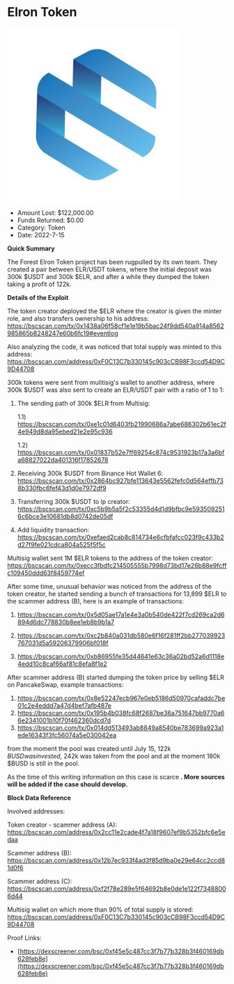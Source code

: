 # Elron Token
![Elron Token](/rektimages/Elron-Token.png)
- Amount Lost: $122,000.00
- Funds Returned: $0.00
- Category: Token
- Date: 2022-7-15

**Quick Summary**

The Forest Elron Token project has been rugpulled by its own team. They created a pair between ELR/USDT tokens, where the initial deposit was 300k $USDT and 300k $ELR, and after a while they dumped the token taking a profit of 122k.

  


 **Details of the Exploit**

[](https://www.youtube.com/watch?v=U4xMcd_1mKY)

The token creator deployed the $ELR where the creator is given the minter role, and also transfers ownership to his address: https://bscscan.com/tx/0x1438a06f58cf1e1e19b5bac24f9dd540a914a8562985865b8248247e60b6fc19#eventlog

Also analyzing the code, it was noticed that total supply was minted to this address: https://bscscan.com/address/0xF0C13C7b330145c903cCB98F3ccd54D9C9D44708

300k tokens were sent from mulitisig's wallet to another address, where 300k $USDT was also sent to create an ELR/USDT pair with a ratio of 1 to 1:

1) The sending path of 300k $ELR from Multisig:

    1.1) https://bscscan.com/tx/0xe1c01d6403fb21990686a7abe686302b61ec2f4e949d8da95ebed21e2e95c936

    1.2) https://bscscan.com/tx/0x01837b52e7ff69254c874c9531923b17a3a6bfa68827022da401316f17852678

2) Receiving 300k $USDT from Binance Hot Wallet 6: https://bscscan.com/tx/0x2864bc927bfe113643e5562fefc0d564effb738b330fbc6fef43d1d0e7972df9

3) Transferring 300k $USDT to lp creator: https://bscscan.com/tx/0xc5b9b5a5f2c53355d4d1d9bfbc9e5935092516c6bce3e10681db8d0742de05df

4) Add liquidity transaction: https://bscscan.com/tx/0xefaed2cab8c814734e6cfbfafcc023f9c433b2d27f9fe021cdca804a525f5f5c

Multisig wallet sent 1M $ELR tokens to the address of the token creator: https://bscscan.com/tx/0xecc3fbdfc214505555b7998d73bd17e26b88e9fcffc109450ddd63f8459774ef

After some time, unusual behavior was noticed from the address of the token creator, he started sending a bunch of transactions for 13,899 $ELR to the scammer address (B), here is an example of transactions:

1) https://bscscan.com/tx/0x5d05ae17a1e4e3a0b540de422f7cd269ca2d6894d6dc778830b8ee1eb8b9b1a7

2) https://bscscan.com/tx/0xc2b840a031db580e6f16f281ff2bb277039923767031d5a59206379906bf018f

3) https://bscscan.com/tx/0xb86955fe35d44641e63c36a02bd52a6d1118e4edd10c8caf66af81c8efa8f1e2

After scammer address (B) started dumping the token price by selling $ELR on PancakeSwap, example transactions:  
1) https://bscscan.com/tx/0x8e52247ecb967e0eb5186d50970cafaddc7be01c2e4eddd7a47d4bef7afb487e  
2) https://bscscan.com/tx/0x195b4b038fc68f2687be36a751647bb9770a66e2341001b10f70f462360dcd7d  
3) https://bscscan.com/tx/0x014dd513493ab8849a8540be783699a923a1ede16343f3fc56074a5e030042ea

from the moment the pool was created until July 15, 122k $BUSD was invested, ~$242k was taken from the pool and at the moment 180k $BUSD is still in the pool.

  


As the time of this writing information on this case is scarce **. More sources will be added if the case should develop.**

  


 **Block Data Reference**

Involved addresses:

Token creator - scammer address (A): https://bscscan.com/address/0x2cc11e2cade4f7a18f9607ef9b5352bfc6e5edaa

Scammer address (B): https://bscscan.com/address/0x12b7ec933f4ad3f85d9ba0e29e64cc2ccd81d0f6

Scammer address (C): https://bscscan.com/address/0xf2f78e289e5f64692b8e0de1e122f73488006d44

Multisig wallet on which more than 90% of total supply is stored: https://bscscan.com/address/0xF0C13C7b330145c903cCB98F3ccd54D9C9D44708


Proof Links:
- [https://dexscreener.com/bsc/0xf45e5c487cc3f7b77b328b3f460169db628feb8e](https://dexscreener.com/bsc/0xf45e5c487cc3f7b77b328b3f460169db628feb8e)



